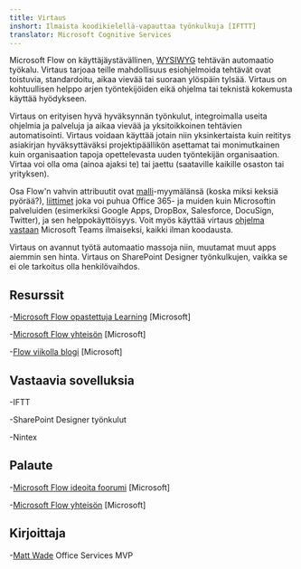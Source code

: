 ```yaml
---
title: Virtaus
inshort: Ilmaista koodikielellä-vapauttaa työnkulkuja [IFTTT]
translator: Microsoft Cognitive Services
---
```



Microsoft Flow on käyttäjäystävällinen, [WYSIWYG](https://en.wikipedia.org/wiki/WYSIWYG) tehtävän automaatio työkalu. Virtaus tarjoaa teille mahdollisuus esiohjelmoida tehtävät ovat toistuvia, standardoitu, aikaa vievää tai suoraan ylöspäin tylsää. Virtaus on kohtuullisen helppo arjen työntekijöiden eikä ohjelma tai teknistä kokemusta käyttää hyödykseen.

Virtaus on erityisen hyvä hyväksynnän työnkulut, integroimalla useita ohjelmia ja palveluja ja aikaa vievää ja yksitoikkoinen tehtävien automatisointi. Virtaus voidaan käyttää jotain niin yksinkertaista kuin reititys asiakirjan hyväksyttäväksi projektipäällikön asettamat tai monimutkainen kuin organisaation tapoja opettelevasta uuden työntekijän organisaation. Virtaa voi olla oma (ainoa ajaksi te) tai jaettu (saataville kaikille osaston tai yrityksen).

Osa Flow'n vahvin attribuutit ovat [malli](https://flow.microsoft.com/en-us/templates/)-myymälänsä (koska miksi keksiä pyörää?), [liittimet](https://flow.microsoft.com/en-us/connectors/) joka voi puhua Office 365- ja muiden kuin Microsoftin palveluiden (esimerkiksi Google Apps, DropBox, Salesforce, DocuSign, Twitter), ja sen helppokäyttöisyys. Voit myös käyttää virtaus [ohjelma vastaan](https://blog.getbizzy.io/introducing-bizzy-templates-b191b38d2370) Microsoft Teams ilmaiseksi, kaikki ilman koodausta.

Virtaus on avannut työtä automaatio massoja niin, muutamat muut apps aiemmin sen hinta. Virtaus on [](https://docs.microsoft.com/en-us/flow/frequently-asked-questions) SharePoint Designer työnkulkujen, vaikka se ei ole tarkoitus olla henkilövaihdos.

Resurssit
---------

-[Microsoft Flow opastettuja Learning](https://docs.microsoft.com/en-us/flow/guided-learning/)
    \[Microsoft\]

-[Microsoft Flow yhteisön](https://powerusers.microsoft.com/t5/Microsoft-Flow-Community/ct-p/FlowCommunity)
    \[Microsoft\]

-[Flow viikolla blogi](https://flow.microsoft.com/en-us/blog/category/flow-of-the-week/)
    \[Microsoft\]

Vastaavia sovelluksia
--------------------

-IFTT

-SharePoint Designer työnkulut

-Nintex

Palaute
--------------------

-[Microsoft Flow ideoita foorumi](https://powerusers.microsoft.com/t5/Flow-Ideas/idb-p/FlowIdeas)
    \[Microsoft\]

-[Microsoft Flow yhteisön](https://powerusers.microsoft.com/t5/Microsoft-Flow-Community/ct-p/FlowCommunity)
    \[Microsoft\]

Kirjoittaja
---------

-[Matt Wade](https://www.linkedin.com/in/thatmattwade/) Office Services MVP


